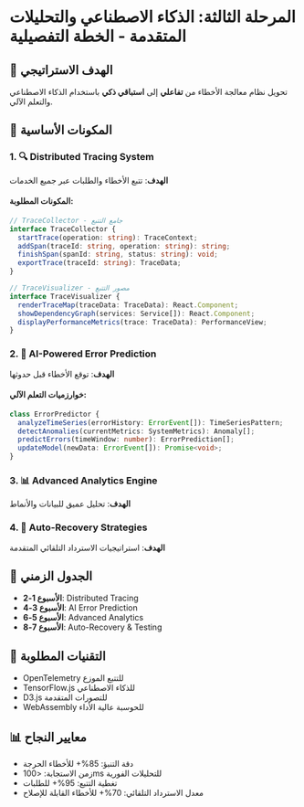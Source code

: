 # المرحلة الثالثة: الذكاء الاصطناعي والتحليلات المتقدمة - الخطة التفصيلية

## 🎯 الهدف الاستراتيجي
تحويل نظام معالجة الأخطاء من **تفاعلي** إلى **استباقي ذكي** باستخدام الذكاء الاصطناعي والتعلم الآلي.

## 🚀 المكونات الأساسية

### 1. 🔍 Distributed Tracing System
**الهدف**: تتبع الأخطاء والطلبات عبر جميع الخدمات

#### **المكونات المطلوبة**:
```typescript
// TraceCollector - جامع التتبع
interface TraceCollector {
  startTrace(operation: string): TraceContext;
  addSpan(traceId: string, operation: string): string;
  finishSpan(spanId: string, status: string): void;
  exportTrace(traceId: string): TraceData;
}

// TraceVisualizer - مصور التتبع
interface TraceVisualizer {
  renderTraceMap(traceData: TraceData): React.Component;
  showDependencyGraph(services: Service[]): React.Component;
  displayPerformanceMetrics(trace: TraceData): PerformanceView;
}
```

### 2. 🤖 AI-Powered Error Prediction
**الهدف**: توقع الأخطاء قبل حدوثها

#### **خوارزميات التعلم الآلي**:
```typescript
class ErrorPredictor {
  analyzeTimeSeries(errorHistory: ErrorEvent[]): TimeSeriesPattern;
  detectAnomalies(currentMetrics: SystemMetrics): Anomaly[];
  predictErrors(timeWindow: number): ErrorPrediction[];
  updateModel(newData: ErrorEvent[]): Promise<void>;
}
```

### 3. 📊 Advanced Analytics Engine
**الهدف**: تحليل عميق للبيانات والأنماط

### 4. 🔄 Auto-Recovery Strategies
**الهدف**: استراتيجيات الاسترداد التلقائي المتقدمة

## 📅 الجدول الزمني
- **الأسبوع 1-2**: Distributed Tracing
- **الأسبوع 3-4**: AI Error Prediction  
- **الأسبوع 5-6**: Advanced Analytics
- **الأسبوع 7-8**: Auto-Recovery & Testing

## 🔧 التقنيات المطلوبة
- OpenTelemetry للتتبع الموزع
- TensorFlow.js للذكاء الاصطناعي
- D3.js للتصورات المتقدمة
- WebAssembly للحوسبة عالية الأداء

## 📊 معايير النجاح
- دقة التنبؤ: 85%+ للأخطاء الحرجة
- زمن الاستجابة: <100ms للتحليلات الفورية
- تغطية التتبع: 95%+ للطلبات
- معدل الاسترداد التلقائي: 70%+ للأخطاء القابلة للإصلاح

